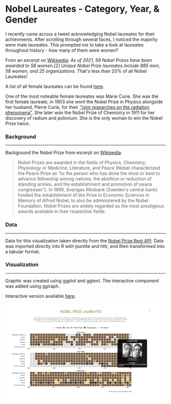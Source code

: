 # Nobel Laureates - Category, Year, & Gender

I recently came across a tweet acknowledging Nobel laureates for their achievments. After scrolling through several faces, I noticed the majority were male laureates. This prompted me to take a look at laureates throughout history - how many of them were women? 

From an excerpt on [Wikipedia](https://en.wikipedia.org/wiki/List_of_female_Nobel_laureates): *As of 2021, 59 Nobel Prizes have been awarded to 58 women.[2] Unique Nobel Prize laureates include 885 men, 58 women, and 25 organizations.* That's less than 20% of all Nobel Laureates!

A list of all female laureates can be found [here](https://en.wikipedia.org/wiki/List_of_female_Nobel_laureates).

One of the most noteable female laureates was Marie Curie. She was the first female laureate, in 1903 she wont the Nobel Prize in Physics alongside her husband, Pierre Curie, for their ["joint researches on the radiation phenomena"](https://www.nobelprize.org/prizes/physics/1903/summary/). She later won the Nobel Prize of Chemistry in 1911 for her discovery of radium and polonium. She is the only woman to win the Nobel Prize twice.



### Background
---

Background the Nobel Prize from excerpt on [Wikipedia](https://en.wikipedia.org/wiki/Nobel_Prize):

> Nobel Prizes are awarded in the fields of Physics, Chemistry, Physiology or Medicine, Literature, and Peace (Nobel characterized the Peace Prize as "to the person who has done the most or best to advance fellowship among nations, the abolition or reduction of standing armies, and the establishment and promotion of peace congresses"). In 1968, Sveriges Riksbank (Sweden's central bank) funded the establishment of the Prize in Economic Sciences in Memory of Alfred Nobel, to also be administered by the Nobel Foundation. Nobel Prizes are widely regarded as the most prestigious awards available in their respective fields.

### Data
---
Data for this visualization taken directly from the [Nobel Prize Rest API](https://www.nobelprize.org/about/developer-zone-2/). Data was imported directly into R with jsonlite and httr, and then transformed into a tabular format. 

### Visualization 
--- 

Graphic was created using ggplot and ggtext. The interactive component was added using ggiraph.

Interactive version available [here](https://www.tanyashapiro.com/interactive-visuals/nobel-prize-laureates).

![plot](./plots/nobel-prize.png)

